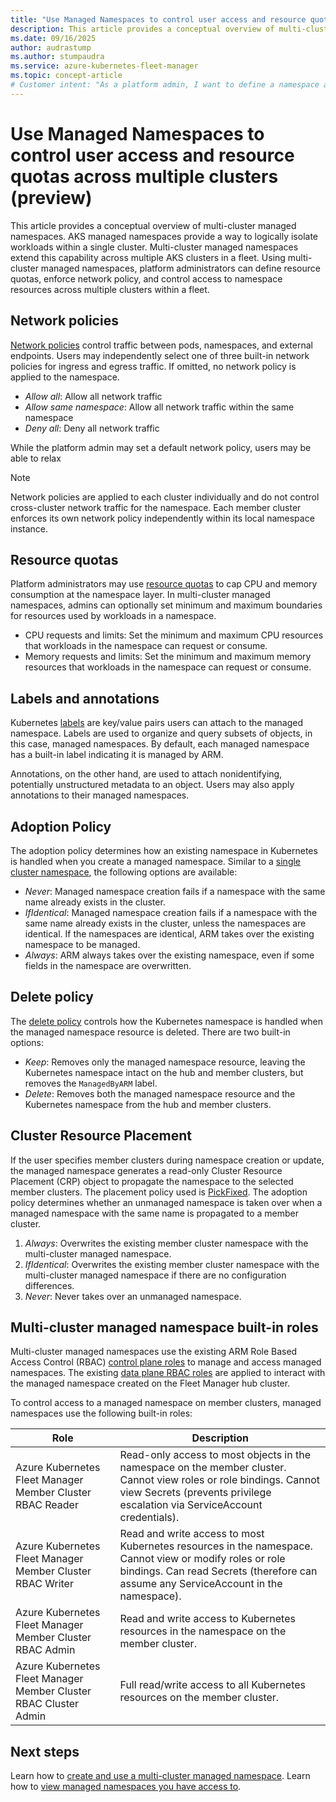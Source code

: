 ```yaml
---
title: "Use Managed Namespaces to control user access and resource quotas across multiple clusters (preview)"
description: This article provides a conceptual overview of multi-cluster managed namespaces (preview) using an Azure Kubernetes Service (AKS) Fleet Manager.
ms.date: 09/16/2025
author: audrastump
ms.author: stumpaudra
ms.service: azure-kubernetes-fleet-manager
ms.topic: concept-article
# Customer intent: "As a platform admin, I want to define a namespace and deploy it across selected fleet clusters so I can delegate application teams access to resources on any cluster where the namespace exists."
---
```

# Use Managed Namespaces to control user access and resource quotas across multiple clusters (preview)

This article provides a conceptual overview of multi-cluster managed namespaces. AKS managed namespaces provide a way to logically isolate workloads within a single cluster. Multi-cluster managed namespaces extend this capability across multiple AKS clusters in a fleet. Using multi-cluster managed namespaces, platform administrators can define resource quotas, enforce network policy, and control access to namespace resources across multiple clusters within a fleet.

## Network policies

[Network policies](../aks/use-network-policies.md) control traffic between pods, namespaces, and external endpoints. Users may independently select one of three built-in network policies for ingress and egress traffic. If omitted, no network policy is applied to the namespace.

* *Allow all*: Allow all network traffic
* *Allow same namespace*: Allow all network traffic within the same namespace
* *Deny all*: Deny all network traffic

While the platform admin may set a default network policy, users may be able to relax

> [!NOTE]
> Network policies are applied to each cluster individually and do not control cross-cluster network traffic for the namespace. Each member cluster enforces its own network policy independently within its local namespace instance.

## Resource quotas
Platform administrators may use [resource quotas](../aks/concepts-managed-namespaces.md#resource-quotas) to cap CPU and memory consumption at the namespace layer. In multi-cluster managed namespaces, admins can optionally set minimum and maximum boundaries for resources used by workloads in a namespace.
* CPU requests and limits: Set the minimum and maximum CPU resources that workloads in the namespace can request or consume.
* Memory requests and limits: Set the minimum and maximum memory resources that workloads in the namespace can request or consume.

## Labels and annotations
Kubernetes [labels](https://kubernetes.io/docs/concepts/overview/working-with-objects/labels/) are key/value pairs users can attach to the managed namespace. Labels are used to organize and query subsets of objects, in this case, managed namespaces. By default, each managed namespace has a built-in label indicating it is managed by ARM.

Annotations, on the other hand, are used to attach nonidentifying, potentially unstructured metadata to an object. Users may also apply annotations to their managed namespaces.

## Adoption Policy

The adoption policy determines how an existing namespace in Kubernetes is handled when you create a managed namespace. Similar to a [single cluster namespace](../aks/concepts-managed-namespaces.md#adoption-policy), the following options are available:

* *Never*: Managed namespace creation fails if a namespace with the same name already exists in the cluster.
* *IfIdentical*: Managed namespace creation fails if a namespace with the same name already exists in the cluster, unless the namespaces are identical. If the namespaces are identical, ARM takes over the existing namespace to be managed.
* *Always*: ARM always takes over the existing namespace, even if some fields in the namespace are overwritten.

## Delete policy
The [delete policy](../aks/concepts-managed-namespaces.md#delete-policy) controls how the Kubernetes namespace is handled when the managed namespace resource is deleted. There are two built-in options:

* *Keep*: Removes only the managed namespace resource, leaving the Kubernetes namespace intact on the hub and member clusters, but removes the `ManagedByARM` label.
* *Delete*: Removes both the managed namespace resource and the Kubernetes namespace from the hub and member clusters.

## Cluster Resource Placement
If the user specifies member clusters during namespace creation or update, the managed namespace generates a read-only Cluster Resource Placement (CRP) object to propagate the namespace to the selected member clusters. The placement policy used is [PickFixed](./concepts-resource-propagation.md#pickfixed-placement-type). The adoption policy determines whether an unmanaged namespace is taken over when a managed namespace with the same name is propagated to a member cluster.
1. *Always*: Overwrites the existing member cluster namespace with the multi-cluster managed namespace.
2. *IfIdentical*: Overwrites the existing member cluster namespace with the multi-cluster managed namespace if there are no configuration differences.
3. *Never*: Never takes over an unmanaged namespace.

## Multi-cluster managed namespace built-in roles
Multi-cluster managed namespaces use the existing ARM Role Based Access Control (RBAC) [control plane roles](./concepts-rbac.md#control-plane) to manage and access managed namespaces. The existing [data plane RBAC roles](./concepts-rbac.md#data-plane) are applied to interact with the managed namespace created on the Fleet Manager hub cluster. 

To control access to a managed namespace on member clusters, managed namespaces use the following built-in roles:

| Role | Description |
|------|-------------|
| Azure Kubernetes Fleet Manager Member Cluster RBAC Reader | Read-only access to most objects in the namespace on the member cluster. Cannot view roles or role bindings. Cannot view Secrets (prevents privilege escalation via ServiceAccount credentials). |
| Azure Kubernetes Fleet Manager Member Cluster RBAC Writer | Read and write access to most Kubernetes resources in the namespace. Cannot view or modify roles or role bindings. Can read Secrets (therefore can assume any ServiceAccount in the namespace). |
| Azure Kubernetes Fleet Manager Member Cluster RBAC Admin | Read and write access to Kubernetes resources in the namespace on the member cluster. |
| Azure Kubernetes Fleet Manager Member Cluster RBAC Cluster Admin | Full read/write access to all Kubernetes resources on the member cluster. |

## Next steps
Learn how to [create and use a multi-cluster managed namespace](./howto-managed-namespaces.md).
Learn how to [view managed namespaces you have access to](./howto-managed-namespaces-access.md).
